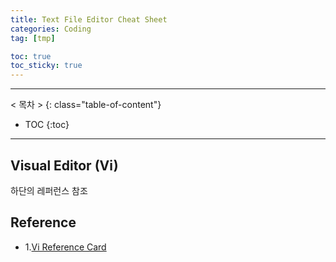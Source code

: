 ```yaml
---
title: Text File Editor Cheat Sheet
categories: Coding
tag: [tmp]

toc: true
toc_sticky: true
---
```


---
< 목차 >
{: class="table-of-content"}
* TOC
{:toc}
---

## Visual Editor (Vi)

하단의 레퍼런스 참조





## Reference

- 1.[Vi Reference Card](https://web.mit.edu/merolish/Public/vi-ref.pdf)
